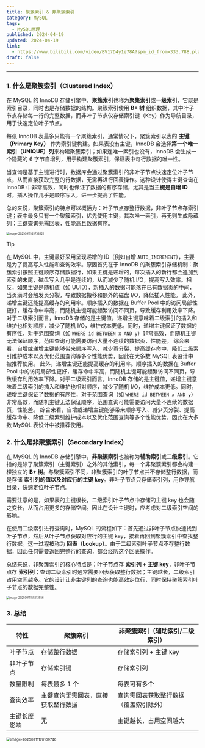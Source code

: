 ```yaml
---
title: 聚簇索引 & 非聚簇索引
category: MySQL
tags:
  - MySQL原理
published: 2024-04-19
updated: 2024-04-19
link:
  - https://www.bilibili.com/video/BV17D4y1e78A?spm_id_from=333.788.player.switch&vd_source=eb6b0da4381c8ab6313ba53ec00c3e42
draft: false
---
```

---

### 1. 什么是聚簇索引（Clustered Index）

在 MySQL 的 InnoDB 存储引擎中，**聚簇索引**也称为**聚集索引**或**一级索引**，它既是索引目录，同时也是存储数据的结构。聚簇索引使用 **B+ 树** 组织数据，其中叶子节点存储每一行的完整数据，而非叶子节点仅存储索引键（Key）作为导航目录，用于快速定位叶子节点。

每张 InnoDB 表最多只能有一个聚簇索引。通常情况下，聚簇索引以表的 **主键（Primary Key）** 作为索引键构建。如果表没有主键，InnoDB 会选择**第一个唯一索引（UNIQUE）列**来构建聚簇索引；如果连唯一索引也没有，InnoDB 会生成一个隐藏的 6 字节自增列，用于构建聚簇索引，保证表中每行数据的唯一性。

当查询是基于主键进行时，数据库会通过聚簇索引的非叶子节点快速定位叶子节点，从而直接获取完整的行数据，无需再进行回表操作。这种设计使得主键查询在 InnoDB 中非常高效，同时也保证了数据的有序存储，尤其是当**主键是自增 ID** 时，插入操作几乎是顺序写入，进一步提高了性能。

总的来说，聚簇索引的特点可以概括为：叶子节点存整行数据，非叶子节点存索引键；表中最多只有一个聚簇索引，优先使用主键，其次唯一索引，再无则生成隐藏列；主键查询无需回表，性能高且数据有序。

<img src="https://camelliaxiaohua-1313958787.cos.ap-shanghai.myqcloud.com/markdown/image-20250911145733321.png" alt="image-20250911145733321" style="zoom: 50%;" />


> [!tip] 
> 在 MySQL 中，主键最好采用呈现递增的 ID（例如自增 `AUTO_INCREMENT`），主要是为了提高写入性能和查询效率。原因首先在于 InnoDB 的聚簇索引存储机制：聚簇索引按照主键顺序存储数据行，如果主键是递增的，每次插入的新行都会追加到索引的末尾，磁盘写入几乎是连续的，从而减少了随机 I/O，提高写入效率。相反，如果主键是随机值（如 UUID），新插入的数据可能落在已有数据页的中间，当页满时会触发页分裂，导致数据搬移和额外的磁盘 I/O，降低插入性能。
此外，递增主键还能提高缓存的利用率。顺序插入的数据在 Buffer Pool 中的访问局部性更好，缓存命中率高，而随机主键可能频繁访问不同页，导致缓存利用效率下降。对于二级索引而言，InnoDB 存储的是主键值，递增主键意味着二级索引的插入和维护也相对顺序，减少了随机 I/O，维护成本更低。同时，递增主键保证了数据的有序性，对于范围查询（如 `WHERE id BETWEEN x AND y`）非常高效，而随机主键无法保证顺序，范围查询可能需要访问大量不连续的数据页，性能差。
综合来看，自增或递增主键能够带来顺序写入、减少页分裂、提高缓存命中、降低二级索引维护成本以及优化范围查询等多个性能优势，因此在大多数 MySQL 表设计中被推荐使用。
此外，递增主键还能提高缓存的利用率。顺序插入的数据在 Buffer Pool 中的访问局部性更好，缓存命中率高，而随机主键可能频繁访问不同页，导致缓存利用效率下降。对于二级索引而言，InnoDB 存储的是主键值，递增主键意味着二级索引的插入和维护也相对顺序，减少了随机 I/O，维护成本更低。同时，递增主键保证了数据的有序性，对于范围查询（如 `WHERE id BETWEEN x AND y`）非常高效，而随机主键无法保证顺序，范围查询可能需要访问大量不连续的数据页，性能差。
综合来看，自增或递增主键能够带来顺序写入、减少页分裂、提高缓存命中、降低二级索引维护成本以及优化范围查询等多个性能优势，因此在大多数 MySQL 表设计中被推荐使用。


### 2. 什么是非聚簇索引（Secondary Index）

在 MySQL 的 InnoDB 存储引擎中，**非聚簇索引**也被称为**辅助索引**或**二级索引**。它指的是除了聚簇索引（主键索引）之外的其他索引，每一个非聚簇索引都会构建一棵独立的 **B+ 树**。与聚簇索引不同，非聚簇索引的叶子节点并不存储整行数据，而是存储 **索引列的值以及对应行的主键 key**。非叶子节点只存储索引列，用作导航目录，快速定位叶子节点。

需要注意的是，如果表的主键很长，二级索引叶子节点中存储的主键 key 也会随之变长，从而占用更多的存储空间。因此在设计主键时，应考虑对二级索引空间的影响。

在使用二级索引进行查询时，MySQL 的流程如下：首先通过非叶子节点快速找到叶子节点，然后从叶子节点获取对应行的主键 key，接着再回到聚簇索引中查找整行数据。这一过程被称为 **回表（Lookup）**。由于二级索引叶子节点不存整行数据，因此任何需要返回完整行的查询，都会经历这个回表操作。

总结来说，非聚簇索引的核心特点是：叶子节点存 **索引列 + 主键 key**，非叶子节点存 **索引列**；查询二级索引时通常需要回表获取整行数据；主键越长，二级索引占用空间越多。它的设计让非主键列的查询也能高效定位行，同时保持聚簇索引叶子节点的数据完整性。

<img src="https://camelliaxiaohua-1313958787.cos.ap-shanghai.myqcloud.com/markdown/image-20250911155213556.png" alt="image-20250911155213556" style="zoom:50%;" />

### 3. 总结

|特性|聚簇索引|非聚簇索引（辅助索引/二级索引）|
|---|---|---|
|叶子节点|存储整行数据|存储索引列 + 主键 key|
|非叶子节点|存储索引键|存储索引列|
|数量限制|每表最多 1 个|每表可有多个|
|查询效率|主键查询无需回表，直接获取整行数据|查询需回表获取整行数据（覆盖索引除外）|
|主键长度影响|无|主键越长，占用空间越大|

<img src="https://camelliaxiaohua-1313958787.cos.ap-shanghai.myqcloud.com/markdown/image-20250911170109746.png" alt="image-20250911170109746" style="zoom: 67%;" />


